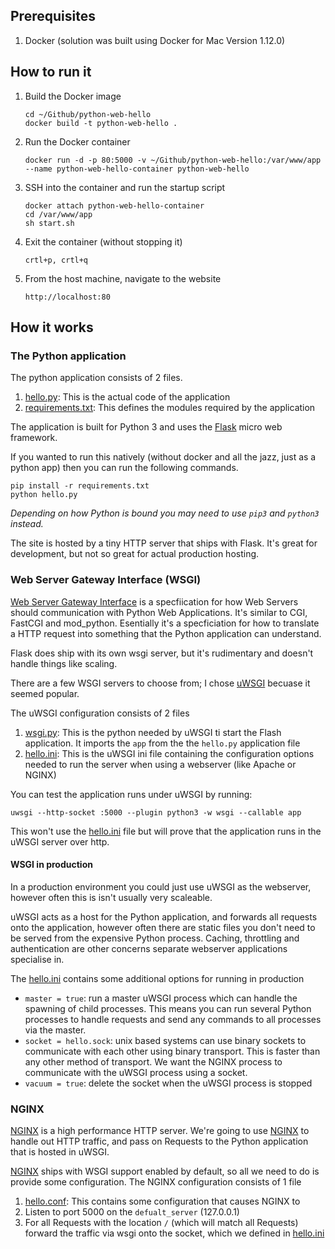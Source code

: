 ## Prerequisites

1. Docker (solution was built using Docker for Mac Version 1.12.0)

## How to run it

1. Build the Docker image

   ```
   cd ~/Github/python-web-hello
   docker build -t python-web-hello .
   ```

1. Run the Docker container

   ```
   docker run -d -p 80:5000 -v ~/Github/python-web-hello:/var/www/app --name python-web-hello-container python-web-hello
   ```

1. SSH into the container and run the startup script

   ```
   docker attach python-web-hello-container
   cd /var/www/app
   sh start.sh
   ```

1. Exit the container (without stopping it)

   ```
   crtl+p, crtl+q
   ```

1. From the host machine, navigate to the website

   ```
   http://localhost:80
   ```

## How it works

### The Python application

The python application consists of 2 files.

1. [hello.py](/hello.py): This is the actual code of the application
2. [requirements.txt](/requirements.txt): This defines the modules required by the application

The application is built for Python 3 and uses the [Flask](http://flask.pocoo.org/) micro web framework.

If you wanted to run this natively (without docker and all the jazz, just as a python app) then you can run the following commands.  
```
pip install -r requirements.txt
python hello.py
```
_Depending on how Python is bound you may need to use `pip3` and `python3` instead._

The site is hosted by a tiny HTTP server that ships with Flask.  It's great for development, but not so great for actual production hosting.

### Web Server Gateway Interface (WSGI)

[Web Server Gateway Interface](https://en.wikipedia.org/wiki/Web_Server_Gateway_Interface) is a specfiication for how Web Servers should communication with Python Web Applications. It's similar to CGI, FastCGI and mod_python.  Esentially it's a specficiation for how to translate a HTTP request into something that the Python application can understand.

Flask does ship with its own wsgi server, but it's rudimentary and doesn't handle things like scaling.

There are a few WSGI servers to choose from; I chose [uWSGI](https://github.com/unbit/uwsgi) becuase it seemed popular.

The uWSGI configuration consists of 2 files

1. [wsgi.py](/wsgi.py): This is the python needed by uWSGI ti start the Flash application. It imports the `app` from the the `hello.py` application file
2. [hello.ini](/hello.ini): This is the uWSGI ini file containing the configuration options needed to run the server when using a webserver (like Apache or NGINX)

You can test the application runs under uWSGI by running:
```
uwsgi --http-socket :5000 --plugin python3 -w wsgi --callable app
```
This won't use the [hello.ini](hello.ini) file but will prove that the application runs in the uWSGI server over http.

#### WSGI in production   

In a production environment you could just use uWSGI as the webserver, however often this is isn't usually very scaleable.  

uWSGI acts as a host for the Python application, and forwards all requests onto the application, however often there are static files you don't need to be served from the expensive Python process.  Caching, throttling and authentication are other concerns separate webserver applications specialise in.

The [hello.ini](/hello.ini) contains some additional options for running in production

- `master = true`: run a master uWSGI process which can handle the spawning of child processes.  This means you can run several Python processes to handle requests and send any commands to all processes via the master.
- `socket = hello.sock`: unix based systems can use binary sockets to communicate with each other using binary transport.  This is faster than any other method of transport. We want the NGINX process to communicate with the uWSGI process using a socket.
- `vacuum = true`: delete the socket when the uWSGI process is stopped

### NGINX

[NGINX](https://www.nginx.com) is a high performance HTTP server. We're going to use [NGINX](https://www.nginx.com) to handle out HTTP traffic, and pass on Requests to the Python application that is hosted in uWSGI.  

[NGINX](https://www.nginx.com) ships with WSGI support enabled by default, so all we need to do is provide some configuration.  The NGINX configuration consists of 1 file

1. [hello.conf](/hello.conf): This contains some configuration that causes NGINX to
  1. Listen to port 5000 on the `defualt_server` (127.0.0.1)
  2. For all Requests with the location `/` (which will match all Requests) forward the traffic via wsgi onto the socket, which we defined in [hello.ini](/hello.ini)
